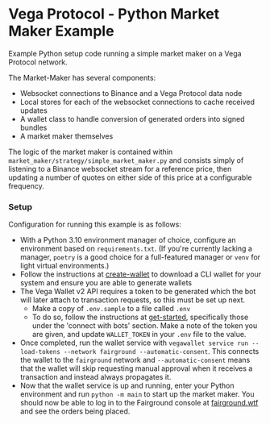 # Vega Protocol - Python Market Maker Example

Example Python setup code running a simple market maker on a Vega Protocol network.

The Market-Maker has several components:

- Websocket connections to Binance and a Vega Protocol data node
- Local stores for each of the websocket connections to cache received updates
- A wallet class to handle conversion of generated orders into signed bundles
- A market maker themselves

The logic of the market maker is contained within `market_maker/strategy/simple_market_maker.py` and consists simply of listening to a Binance websocket stream for a reference price, then updating a number of quotes on either side of this price at a configurable frequency.

### Setup

Configuration for running this example is as follows:

- With a Python 3.10 environment manager of choice, configure an environment based on `requirements.txt`. (If you're currently lacking a manager, `poetry` is a good choice for a full-featured manager or `venv` for light virtual environments.)
- Follow the instructions at [create-wallet](https://docs.vega.xyz/testnet/tools/vega-wallet/cli-wallet/latest/create-wallet) to download a CLI wallet for your system and ensure you are able to generate wallets
- The Vega Wallet v2 API requires a token to be generated which the bot will later attach to transaction requests, so this must be set up next.
  - Make a copy of `.env.sample` to a file called `.env`
  - To do so, follow the instructions at [get-started](https://docs.vega.xyz/testnet/api/vega-wallet/v2-api/get-started#connect-with-bots), specifically those under the 'connect with bots' section. Make a note of the token you are given, and update `WALLET_TOKEN` in your `.env` file to the value.
- Once completed, run the wallet service with `vegawallet service run --load-tokens --network fairground --automatic-consent`. This connects the wallet to the `fairground` network and `--automatic-consent` means that the wallet will skip requesting manual approval when it receives a transaction and instead always propagates it.
- Now that the wallet service is up and running, enter your Python environment and run `python -m main` to start up the market maker. You should now be able to log in to the Fairground console at [fairground.wtf](http://fairground.wtf) and see the orders being placed.
